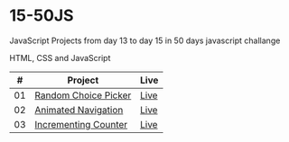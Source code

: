 # 15-50JS

JavaScript Projects from day 13 to day 15 in 50 days javascript challange

HTML, CSS and JavaScript

<table>
  <thead>
    <th>#</th>
    <th>Project</th>
    <th>Live</th>
  </thead>
  <tbody>
    <tr>
      <td>01</td>
      <td><a href="https://github.com/the-phoenix-coder/15-50JS/tree/main/Random%20Choice%20Picker">Random Choice Picker</a></td>
      <td><a href="https://random-choice-picker-rouge.vercel.app/">Live</a></td>
    </tr>
    <tr>
      <td>02</td>
      <td><a href="">Animated Navigation</a></td>
      <td><a href="">Live</a></td>
    </tr>
    <tr>
      <td>03</td>
      <td><a href="">Incrementing Counter</a></td>
      <td><a href="">Live</a></td>
    </tr>
  </tbody>
</table>
